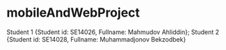 # mobileAndWebProject
Student 1 {Student id: SE14026, Fullname: Mahmudov Ahliddin};
Student 2 {Student id: SE14028, Fullname: Muhammadjonov Bekzodbek}
